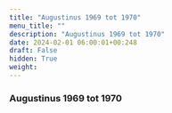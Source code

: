 ```yaml
---
title: "Augustinus 1969 tot 1970"
menu_title: ""
description: "Augustinus 1969 tot 1970"
date: 2024-02-01 06:00:01+00:248
draft: False
hidden: True
weight:
---
```

### Augustinus 1969 tot 1970


